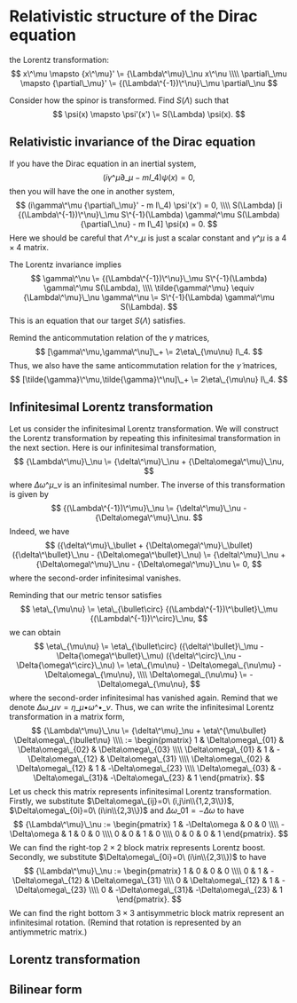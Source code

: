 # Relativistic structure of the Dirac equation
the Lorentz transformation:
$$
x\^\mu
\mapsto {x\^\mu}' 
\= 
{\Lambda\^\mu}\_\nu x\^\nu
\\\\
\partial\_\mu
\mapsto {\partial\_\mu}'
\= 
{(\Lambda\^{-1})\^\nu}\_\mu
\partial\_\nu
$$

Consider how the spinor is transformed.
Find $S(\Lambda)$ such that
$$
\psi(x)
\mapsto \psi'(x')
\=
S(\Lambda) \psi(x).
$$


## Relativistic invariance of the Dirac equation
If you have the Dirac equation in an inertial system,
$$
(i\gamma\^\mu \partial\_\mu - m I\_4) \psi(x) = 0,
$$
then you will have the one in another system,
$$
(i\gamma\^\mu {\partial\_\mu}' - m I\_4) \psi'(x') = 0,
\\\\
S(\Lambda)
[i {(\Lambda\^{-1})\^\nu}\_\mu S\^{-1}(\Lambda) \gamma\^\mu S(\Lambda) {\partial\_\nu} - m I\_4]
\psi(x) = 0.
$$
Here we should be careful that $\Lambda\^\nu\_\mu$ is just a scalar constant and $\gamma\^\mu$ is a $4\times4$ matrix.

The Lorentz invariance implies
$$
\gamma\^\nu 
\= 
{(\Lambda\^{-1})\^\nu}\_\mu S\^{-1}(\Lambda) \gamma\^\mu S(\Lambda),
\\\\
\tilde{\gamma\^\mu}
\equiv
{\Lambda\^\mu}\_\nu \gamma\^\nu 
\= 
S\^{-1}(\Lambda) \gamma\^\mu S(\Lambda).
$$
This is an equation that our target $S(\Lambda)$ satisfies.

Remind the anticommutation relation of the $\gamma$ matrices,
$$
[\gamma\^\mu,\gamma\^\nu]\_+
\=
2\eta\_{\mu\nu} I\_4.
$$
Thus, we also have the same anticommutation relation for the $\tilde{\gamma}$ matrices,
$$
[\tilde{\gamma}\^\mu,\tilde{\gamma}\^\nu]\_+
\=
2\eta\_{\mu\nu} I\_4.
$$

## Infinitesimal Lorentz transformation
Let us consider the infinitesimal Lorentz transformation.
We will construct the Lorentz transformation by repeating this infinitesimal transformation in the next section.
Here is our infinitesimal transformation,
$$
{\Lambda\^\mu}\_\nu
\=
{\delta\^\mu}\_\nu + {\Delta\omega\^\mu}\_\nu,
$$
where $\Delta\omega\^\mu\_\nu$ is an infinitesimal number.
The inverse of this transformation is given by
$$
{(\Lambda\^{-1})\^\mu}\_\nu
\=
{\delta\^\mu}\_\nu - {\Delta\omega\^\mu}\_\nu.
$$
Indeed, we have
$$
({\delta\^\mu}\_\bullet + {\Delta\omega\^\mu}\_\bullet)
({\delta\^\bullet}\_\nu - {\Delta\omega\^\bullet}\_\nu)
\=
{\delta\^\mu}\_\nu + {\Delta\omega\^\mu}\_\nu - {\Delta\omega\^\mu}\_\nu
\= 0,
$$
where the second-order infinitesimal vanishes.

Reminding that our metric tensor satisfies
$$
\eta\_{\mu\nu}
\=
\eta\_{\bullet\circ}
{(\Lambda\^{-1})\^\bullet}\_\mu
{(\Lambda\^{-1})\^\circ}\_\nu,
$$
we can obtain
$$
\eta\_{\mu\nu}
\=
\eta\_{\bullet\circ}
({\delta\^\bullet}\_\mu - \Delta{\omega\^\bullet}\_\mu)
({\delta\^\circ}\_\nu - \Delta{\omega\^\circ}\_\nu)
\=
\eta\_{\mu\nu} -
\Delta\omega\_{\nu\mu} -
\Delta\omega\_{\mu\nu},
\\\\
\Delta\omega\_{\nu\mu}
\=
-\Delta\omega\_{\mu\nu},
$$
where the second-order infinitesimal has vanished again.
Remind that we denote $\Delta\omega\_{\mu\nu}=\eta\_{\mu\bullet}{\omega\^\bullet}\_{\nu}$.
Thus, we can write the infinitesimal Lorentz transformation in a matrix form,
$$
{\Lambda\^\mu}\_\nu 
\=
{\delta\^\mu}_\nu
+
\eta\^{\mu\bullet}
\Delta\omega\_{\bullet\nu}
\\\\
:=
\begin{pmatrix}
1 & \Delta\omega\_{01} & \Delta\omega\_{02} & \Delta\omega\_{03}
\\\\
\Delta\omega\_{01} & 1 & -\Delta\omega\_{12} & \Delta\omega\_{31}
\\\\
\Delta\omega\_{02} & \Delta\omega\_{12} & 1 & -\Delta\omega\_{23}
\\\\
\Delta\omega\_{03} & -\Delta\omega\_{31}&  -\Delta\omega\_{23} & 1
\end{pmatrix}.
$$
Let us check this matrix represents infinitesimal Lorentz transformation.
Firstly, we substitute 
$\Delta\omega\_{ij}=0\ (i,j\in\\{1,2,3\\})$,
$\Delta\omega\_{0i}=0\ (i\in\\{2,3\\})$ 
and 
$\Delta\omega\_{01}=-\Delta\omega$ 
to have
$$
{\Lambda\^\mu}\_\nu 
:=
\begin{pmatrix}
1 & -\Delta\omega & 0 & 0
\\\\
-\Delta\omega & 1 & 0 & 0
\\\\
0 & 0 & 1 & 0
\\\\
0 & 0 & 0 & 1
\end{pmatrix}.
$$
We can find the right-top $2\times2$ block matrix represents Lorentz boost.
Secondly, we substitute 
$\Delta\omega\_{0i}=0\ (i\in\\{2,3\\})$ 
to have
$$
{\Lambda\^\mu}\_\nu 
:=
\begin{pmatrix}
1 & 0 & 0 & 0
\\\\
0 & 1 & -\Delta\omega\_{12} & \Delta\omega\_{31}
\\\\
0 & \Delta\omega\_{12} & 1 & -\Delta\omega\_{23}
\\\\
0 & -\Delta\omega\_{31}&  -\Delta\omega\_{23} & 1
\end{pmatrix}.
$$
We can find the right bottom $3\times3$ antisymmetric block matrix represent an infinitesimal rotation.
(Remind that rotation is represented by an antiymmetric matrix.)

## Lorentz transformation

## Bilinear form
